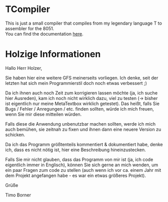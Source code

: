 <h1>TCompiler</h1>
This is just a small compiler that compiles from my legendary language T to assembler for the 8051.<br>
You can find the documentation <a href="https://metacolon.github.io/TCompiler/">here</a>.

<h1>Holzige Informationen</h1>

Hallo Herr Holzer,


Sie haben hier eine weitere GFS meinerseits vorliegen. 
Ich denke, seit der letzten hat sich mein Programmierstil doch noch etwas verbessert ;)

Da ich ihnen auch noch Zeit zum korrigieren lassen möchte
(ja, ich suche hier Ausreden), kam ich noch nicht wirklich dazu, viel zu testen
(-> bisher ist eigentlich nur meine MetaTextbox wirklich getestet).
Das heißt, falls Sie Bugs / Fehler / Anregungen / etc. finden sollten, würde ich mich freuen,
wenn Sie mir diese mitteilen würden.

Falls diese die Anwendung unbenutzbar machen sollten, werde ich mich auch bemühen,
sie zeitnah zu fixen und ihnen dann eine neuere Version zu schicken.

Da ich das Programm größtenteils kommentiert & dokumentiert habe, denke ich,
dass es nicht nötig ist, hier eine Beschreibung hineinzustecken.

Falls Sie mir nicht glauben, dass das Programm von mir ist
(ja, ich code eigentlich immer in Englisch), können Sie sich gerne an mich wenden,
um ein paar Fragen zum code zu stellen 
(auch wenn ich  vor ca. einem Jahr mit dem Projekt angefangen habe - es war ein etwas größeres Projekt).


Grüße

Timo Borner

